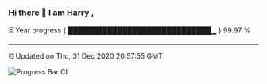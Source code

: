 ### Hi there 👋 I am Harry , 

⏳ Year progress { █████████████████████████████▁ } 99.97 %

---

⏰ Updated on Thu, 31 Dec 2020 20:57:55 GMT

![Progress Bar CI](https://github.com/duykhang68/duykhang68/workflows/Progress%20Bar%20CI/badge.svg)
